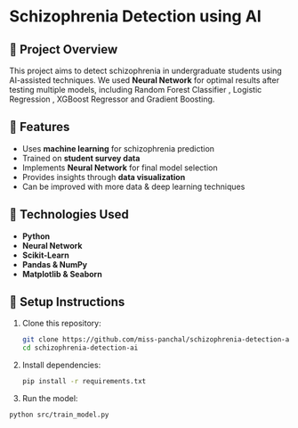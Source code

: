# Schizophrenia Detection using AI

## 🧠 Project Overview
This project aims to detect schizophrenia in undergraduate students using AI-assisted techniques. We used **Neural Network** for optimal results after testing multiple models, including Random Forest Classifier , Logistic Regression , XGBoost Regressor and Gradient Boosting.

## 📌 Features
- Uses **machine learning** for schizophrenia prediction
- Trained on **student survey data**
- Implements **Neural Network** for final model selection
- Provides insights through **data visualization**
- Can be improved with more data & deep learning techniques

## 🚀 Technologies Used
- **Python**
- **Neural Network**
- **Scikit-Learn**
- **Pandas & NumPy**
- **Matplotlib & Seaborn**
  
## 🔧 Setup Instructions
1. Clone this repository:
   ```bash
   git clone https://github.com/miss-panchal/schizophrenia-detection-ai.git
   cd schizophrenia-detection-ai
   
2. Install dependencies:
   ```bash
   pip install -r requirements.txt 

3. Run the model:
  ```bash
  python src/train_model.py
   
